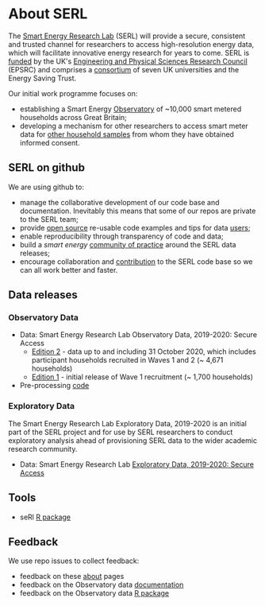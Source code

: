 # About SERL
The [Smart Energy Research Lab](https://serl.ac.uk/) (SERL) will provide a secure, consistent and trusted channel for researchers to access high-resolution energy data, which will facilitate innovative energy research for years to come. SERL is [funded](https://gow.epsrc.ukri.org/NGBOViewGrant.aspx?GrantRef=EP/P032761/1) by the UK's [Engineering and Physical Sciences Research Council](https://epsrc.ukri.org) (EPSRC) and comprises a [consortium](https://serl.ac.uk/about-serl/) of seven UK universities and the Energy Saving Trust.

Our initial work programme focuses on:

 * establishing a Smart Energy [Observatory](https://serl.ac.uk/researchers/) of ~10,000 smart metered households across Great Britain;
 * developing a mechanism for other researchers to access smart meter data for [other household samples](https://serl.ac.uk/wp-content/uploads/2020/07/SERL-laboratory-user-summary-v03.pdf) from whom they have obtained informed consent.

## SERL on github
We are using github to:

 * manage the collaborative development of our code base and documentation. Inevitably this means that some of our repos are private to the SERL team;
 * provide [open source](https://opensource.guide/) re-usable code examples and tips for data [users](https://opensource.guide/finding-users/);
 * enable reproducibility through transparency of code and data;
 * build a *smart energy* [community of practice](https://opensource.guide/building-community/) around the SERL data releases;
 * encourage collaboration and [contribution](https://opensource.guide/how-to-contribute/) to the SERL code base so we can all work better and faster.

## Data releases

### Observatory Data

 * Data: Smart Energy Research Lab Observatory Data, 2019-2020: Secure Access
    * [Edition 2](http://doi.org/10.5255/UKDA-SN-8666-2) - data up to and including 31 October 2020, which includes participant households recruited in Waves 1 and 2 (~ 4,671 households)
    * [Edition 1](http://doi.org/10.5255/UKDA-SN-8666-1) - initial release of Wave 1 recruitment (~ 1,700 households)
 * Pre-processing [code](https://github.com/smartEnergyResearchLab/observatoryData)

### Exploratory Data
The Smart Energy Research Lab Exploratory Data, 2019-2020 is an initial part of the SERL project and for use by SERL researchers to conduct exploratory analysis ahead of provisioning SERL data to the wider academic research community.

 * Data: Smart Energy Research Lab [Exploratory Data, 2019-2020: Secure Access](https://beta.ukdataservice.ac.uk/datacatalogue/studies/study?id=8643)

## Tools

 * seRl [R package](https://github.com/smartEnergyResearchLab/seRl)

## Feedback

We use repo issues to collect feedback:

 * feedback on these [about](https://github.com/smartEnergyResearchLab/About/issues) pages
 * feedback on the Observatory data [documentation](https://github.com/smartEnergyResearchLab/observatoryData/labels/documentation)
 * feedback on the Observatory data [R package](https://github.com/smartEnergyResearchLab/seRl/issues)


